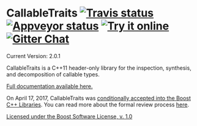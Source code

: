 <!--
Copyright Barrett Adair 2016
Distributed under the Boost Software License, Version 1.0.
(See accompanying file LICENSE.md or copy at http://boost.org/LICENSE_1_0.txt)
-->

# CallableTraits <a target="_blank" href="https://travis-ci.org/badair/callable_traits">![Travis status][badge.Travis]</a> <a target="_blank" href="https://ci.appveyor.com/project/badair/callable-traits">![Appveyor status][badge.Appveyor]</a> <a target="_blank" href="https://wandbox.org/permlink/bN1iEyrnEBPKFJaf">![Try it online][badge.wandbox]</a> <a target="_blank" href="https://gitter.im/badair/callable_traits">![Gitter Chat][badge.Gitter]</a>

Current Version: 2.0.1

CallableTraits is a C++11 header-only library for the inspection, synthesis, and decomposition of callable types.

[Full documentation available here.](http://badair.github.io/callable_traits/index.html)

On April 17, 2017, CallableTraits was [conditionally accepted into the Boost C++ Libraries](https://lists.boost.org/Archives/boost/2017/04/234513.php). You can read more about the formal review process [here](http://www.boost.org/community/reviews.html).

[Licensed under the Boost Software License, v. 1.0](LICENSE.md)

<!-- Links -->
[badge.Appveyor]: https://ci.appveyor.com/api/projects/status/uf0l91v7l4wc4kw6/branch/master?svg=true
[badge.Gitter]: https://img.shields.io/badge/gitter-join%20chat-blue.svg
[badge.Travis]: https://travis-ci.org/badair/callable_traits.svg?branch=master
[badge.Wandbox]: https://img.shields.io/badge/try%20it-online-blue.svg


